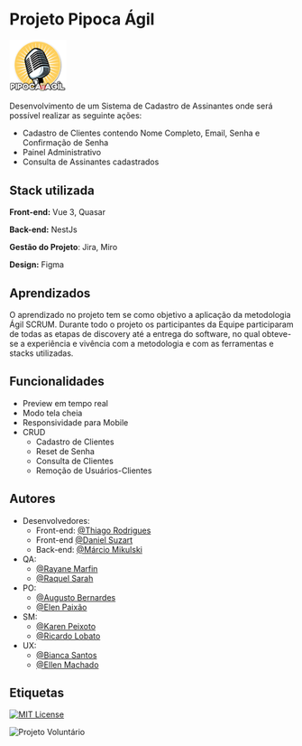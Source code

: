 # Projeto Pipoca Ágil 

<img src="https://github.com/thiaaagao/pipocaAgil/blob/main/pipocaAgil/src/assets/logo.png" width="20%">

Desenvolvimento de um Sistema de Cadastro de Assinantes onde será possível realizar as seguinte ações:
- Cadastro de Clientes contendo Nome Completo, Email, Senha e Confirmação de Senha
- Painel Administrativo 
- Consulta de Assinantes cadastrados

 
## Stack utilizada

**Front-end:** Vue 3, Quasar

**Back-end:** NestJs

**Gestão do Projeto**: Jira, Miro

**Design:** Figma

## Aprendizados

O aprendizado no projeto tem se como objetivo a aplicação da metodologia Ágil SCRUM. Durante todo o projeto os participantes da Equipe participaram de todas as etapas de discovery até a entrega do software, no qual obteve-se a experiência e vivência com a metodologia e com as ferramentas e stacks utilizadas.
## Funcionalidades

- Preview em tempo real
- Modo tela cheia
- Responsividade para Mobile
- CRUD
    - Cadastro de Clientes
    - Reset de Senha
    - Consulta de Clientes
    - Remoção de Usuários-Clientes


## Autores
- Desenvolvedores: 
    - Front-end: [@Thiago Rodrigues](https://www.github.com/thiaaagao)
    - Front-end [@Daniel Suzart](https://www.linkedin.com/in/daniel-suzart-40a454202/?originalSubdomain=br)
    - Back-end: [@Márcio Mikulski](https://www.github.com/marciomikulski)
- QA: 
    - [@Rayane Marfin](https://www.linkedin.com/in/rayane-marfin/)
    - [@Raquel Sarah](https://www.linkedin.com/in/raquel-sarah-liberati-20064b23b)
- PO:
  - [@Augusto Bernardes](https://www.linkedin.com/in/agostinho-alcalai-bernardes/)
  - [@Elen Paixão](https://www.linkedin.com/in/elen-paixão-30513294/)
- SM:
  - [@Karen Peixoto](https://www.linkedin.com/in/karen-mussi-peixoto/)
  - [@Ricardo Lobato](https://www.linkedin.com/in/ricardolobato18/)
- UX:
  - [@Bianca Santos](https://www.linkedin.com/in/biamrsantos/)
  - [@Ellen Machado](https://www.linkedin.com/in/ellen-machado/)



## Etiquetas

[![MIT License](https://img.shields.io/badge/License-MIT-green.svg)](https://choosealicense.com/licenses/mit/)

![Projeto Voluntário](https://img.shields.io/badge/Pipoca%20Ágil-%20Voluntariado-blue)


